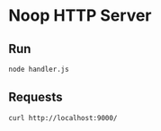 # Noop HTTP Server

## Run

```bash
node handler.js
```

## Requests

```bash
curl http://localhost:9000/
```